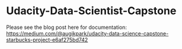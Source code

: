 # Udacity-Data-Scientist-Capstone

Please see the blog post here for documentation: https://medium.com/@augikpark/udacity-data-science-capstone-starbucks-project-e6af275bd742

